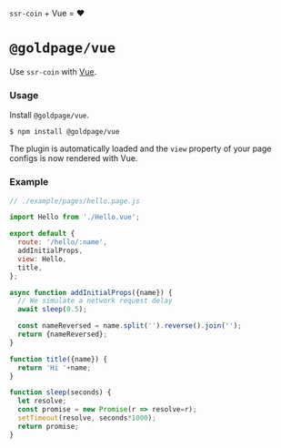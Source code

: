 <!---






    WARNING, READ THIS.
    This is a computed file. Do not edit.
    Instead, edit `/plugins/vue/readme.template.md` and run `npm run docs` (or `yarn docs`).












    WARNING, READ THIS.
    This is a computed file. Do not edit.
    Instead, edit `/plugins/vue/readme.template.md` and run `npm run docs` (or `yarn docs`).












    WARNING, READ THIS.
    This is a computed file. Do not edit.
    Instead, edit `/plugins/vue/readme.template.md` and run `npm run docs` (or `yarn docs`).












    WARNING, READ THIS.
    This is a computed file. Do not edit.
    Instead, edit `/plugins/vue/readme.template.md` and run `npm run docs` (or `yarn docs`).












    WARNING, READ THIS.
    This is a computed file. Do not edit.
    Instead, edit `/plugins/vue/readme.template.md` and run `npm run docs` (or `yarn docs`).






-->

`ssr-coin` + Vue = :heart:

# `@goldpage/vue`

Use `ssr-coin` with [Vue](https://github.com/vuejs/vue).

### Usage

Install `@goldpage/vue`.

~~~shell
$ npm install @goldpage/vue
~~~

The plugin is automatically loaded and
the `view` property of your page configs is now rendered with Vue.

### Example

~~~js
// ./example/pages/hello.page.js

import Hello from './Hello.vue';

export default {
  route: '/hello/:name',
  addInitialProps,
  view: Hello,
  title,
};

async function addInitialProps({name}) {
  // We simulate a network request delay
  await sleep(0.5);

  const nameReversed = name.split('').reverse().join('');
  return {nameReversed};
}

function title({name}) {
  return 'Hi '+name;
}

function sleep(seconds) {
  let resolve;
  const promise = new Promise(r => resolve=r);
  setTimeout(resolve, seconds*1000);
  return promise;
}
~~~

<!---






    WARNING, READ THIS.
    This is a computed file. Do not edit.
    Instead, edit `/plugins/vue/readme.template.md` and run `npm run docs` (or `yarn docs`).












    WARNING, READ THIS.
    This is a computed file. Do not edit.
    Instead, edit `/plugins/vue/readme.template.md` and run `npm run docs` (or `yarn docs`).












    WARNING, READ THIS.
    This is a computed file. Do not edit.
    Instead, edit `/plugins/vue/readme.template.md` and run `npm run docs` (or `yarn docs`).












    WARNING, READ THIS.
    This is a computed file. Do not edit.
    Instead, edit `/plugins/vue/readme.template.md` and run `npm run docs` (or `yarn docs`).












    WARNING, READ THIS.
    This is a computed file. Do not edit.
    Instead, edit `/plugins/vue/readme.template.md` and run `npm run docs` (or `yarn docs`).






-->

